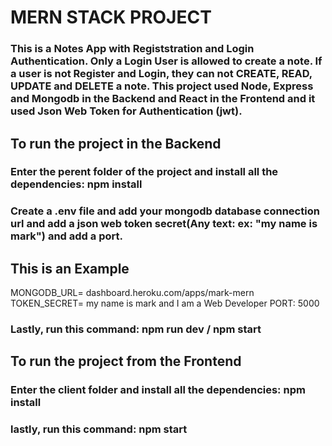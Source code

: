 # MERN STACK PROJECT

### This is a Notes App with Registstration and Login Authentication. Only a Login User is allowed to create a note. If a user is not Register and Login, they can not CREATE, READ, UPDATE and DELETE a note. This project used Node, Express and Mongodb in the Backend and React in the Frontend and it used Json Web Token for Authentication (jwt).


## To run the project in the Backend
### Enter the perent folder of the project and install all the dependencies: npm install
### Create a .env file and add your mongodb database connection url and add a json web token secret(Any text: ex: "my name is mark") and add a port.

## This is an Example
MONGODB_URL= dashboard.heroku.com/apps/mark-mern
TOKEN_SECRET= my name is mark and I am a Web Developer
PORT: 5000
### Lastly, run this command:  npm run dev / npm start

## To run the project from the Frontend
### Enter the client folder and install all the dependencies: npm install
### lastly, run this command: npm start

